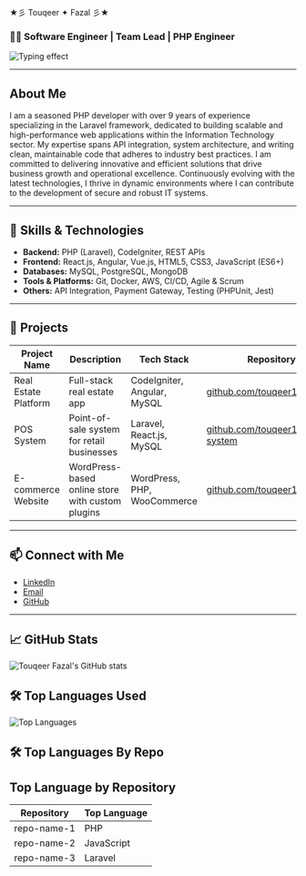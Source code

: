 ★彡 Touqeer ✦ Fazal 彡★

### 👨‍💻 Software Engineer | Team Lead | PHP Engineer

![Typing effect](https://readme-typing-svg.herokuapp.com?font=Fira+Code&size=28&pause=1000&color=00aaff&width=450&lines=Hi,+I'm+Touqeer+Fazal;Software+Developer+%26+Team+Lead)


---

## About Me

I am a seasoned PHP developer with over 9 years of experience specializing in the Laravel framework, dedicated to building scalable and high-performance web applications within the Information Technology sector. My expertise spans API integration, system architecture, and writing clean, maintainable code that adheres to industry best practices. I am committed to delivering innovative and efficient solutions that drive business growth and operational excellence. Continuously evolving with the latest technologies, I thrive in dynamic environments where I can contribute to the development of secure and robust IT systems.

---

## 🚀 Skills & Technologies

- **Backend:** PHP (Laravel), CodeIgniter, REST APIs  
- **Frontend:** React.js, Angular, Vue.js, HTML5, CSS3, JavaScript (ES6+)  
- **Databases:** MySQL, PostgreSQL, MongoDB  
- **Tools & Platforms:** Git, Docker, AWS, CI/CD, Agile & Scrum  
- **Others:** API Integration, Payment Gateway, Testing (PHPUnit, Jest)

---

## 💼 Projects

| Project Name          | Description                                  | Tech Stack                          | Repository Link                     |
|-----------------------|----------------------------------------------|-----------------------------------|-----------------------------------|
| Real Estate Platform  | Full-stack real estate app                    | CodeIgniter, Angular, MySQL       | [github.com/touqeer16/real-estate](https://github.com/touqeerfazal/real-estate)  |
| POS System           | Point-of-sale system for retail businesses   | Laravel, React.js, MySQL           | [github.com/touqeer16/pos-system](https://github.com/touqeerfazal/pos-system)    |
| E-commerce Website   | WordPress-based online store with custom plugins | WordPress, PHP, WooCommerce      | [github.com/touqeer16/ecommerce](https://github.com/touqeerfazal/ecommerce)      |

---

## 📫 Connect with Me

- [LinkedIn](https://linkedin.com/in/touqeerfazal)  
- [Email](mailto:touqeerfazal1992@example.com)  
- [GitHub](https://github.com/touqeer16)

---

## 📈 GitHub Stats

![Touqeer Fazal's GitHub stats](https://github-readme-stats.vercel.app/api?username=touqeer16&show_icons=true&theme=radical)

## 🛠️ Top Languages Used

![Top Languages](https://github-readme-stats.vercel.app/api/top-langs/?username=touqeer16&layout=compact&theme=radical)

## 🛠️ Top Languages By Repo

## Top Language by Repository

| Repository         | Top Language |
|--------------------|--------------|
| repo-name-1        | PHP          |
| repo-name-2        | JavaScript   |
| repo-name-3        | Laravel      |

















